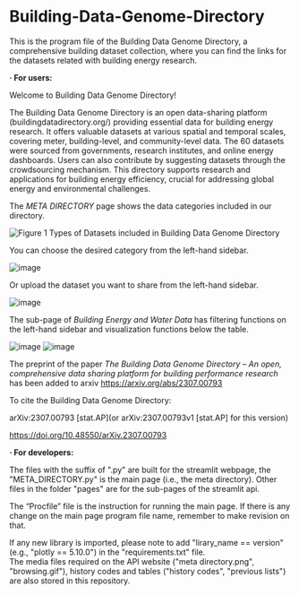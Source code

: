 # Building-Data-Genome-Directory  
This is the program file of the Building Data Genome Directory, a comprehensive building dataset collection, where you can find the links for the datasets related with building energy research.  

**· For users:**

Welcome to Building Data Genome Directory!

The Building Data Genome Directory is an open data-sharing platform (buildingdatadirectory.org/) providing essential data for building energy research. It offers valuable datasets at various spatial and temporal scales, covering meter, building-level, and community-level data. The 60 datasets were sourced from governments, research institutes, and online energy dashboards. Users can also contribute by suggesting datasets through the crowdsourcing mechanism. This directory supports research and applications for building energy efficiency, crucial for addressing global energy and environmental challenges.

The _META DIRECTORY_ page shows the data categories included in our directory.

![Figure 1  Types of Datasets included in Building Data Genome Directory](https://github.com/buds-lab/building-data-directory/assets/79083820/49778a5c-edeb-4263-8fdd-f51f01bfc194)

You can choose the desired category from the left-hand sidebar.

![image](https://github.com/buds-lab/building-data-directory/assets/79083820/911a5696-bb4f-4c5c-aed7-6aa1164b03f0)

Or upload the dataset you want to share from the left-hand sidebar.

![image](https://github.com/buds-lab/building-data-directory/assets/79083820/039e7991-bf38-4212-b404-805414f3519c)

The sub-page of _Building Energy and Water Data_ has filtering functions on the left-hand sidebar and visualization functions below the table.

![image](https://github.com/buds-lab/building-data-directory/assets/79083820/1aebd4d4-3578-457c-954b-776e1ee9c3f3)
![image](https://github.com/buds-lab/building-data-directory/assets/79083820/636e0d54-64ba-41b5-8a67-26901cc637c0)

The preprint of the paper _The Building Data Genome Directory – An open, comprehensive data sharing platform for building performance research_ has been added to arxiv https://arxiv.org/abs/2307.00793

To cite the Building Data Genome Directory:

arXiv:2307.00793 [stat.AP](or arXiv:2307.00793v1 [stat.AP] for this version)

https://doi.org/10.48550/arXiv.2307.00793

**· For developers:**

The files with the suffix of ".py" are built for the streamlit webpage, the "META_DIRECTORY.py" is the main page (i.e., the meta directory). Other files in the folder "pages" are for the sub-pages of the streamlit api.  

The “Procfile” file is the instruction for running the main page. If there is any change on the main page program file name, remember to make revision on that.  

If any new library is imported, please note to add "lirary_name == version" (e.g., "plotly == 5.10.0") in the "requirements.txt" file.  
The media files required on the API website ("meta directory.png", "browsing.gif"), history codes and tables ("history codes", "previous lists") are also stored in this repository.
